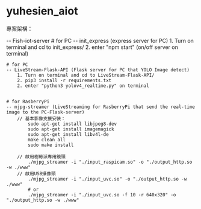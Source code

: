 # yuhesien_aiot

專案架構：

-- Fish-iot-server
    # for PC
    -- init_express (express server for PC) 
        1. Turn on terminal and cd to init_express/
        2. enter "npm start" (on/off server on terminal)

    # for PC
    -- LiveStream-Flask-API (Flask server for PC that YOLO Image detect)
        1. Turn on terminal and cd to LiveStream-Flask-API/
        2. pip3 install -r requirements.txt
        2. enter "python3 yolov4_realtime.py" on terminal


    # for RasberryPi
    -- mjpg-streamer (LiveStreaming for RasberryPi that send the real-time image to the PC-Flask-server)
        // 基本影像支援安裝：
            sudo apt-get install libjpeg8-dev 
            sudo apt-get install imagemagick   
            sudo apt-get install libv4l-de
            make clean all
            sudo make install
            
        // 啟用樹莓派專用鏡頭
            ./mjpg_streamer -i "./input_raspicam.so" -o "./output_http.so -w ./www"
        // 啟用USB攝像頭
            ./mjpg_streamer -i "./input_uvc.so" -o "./output_http.so -w ./www"
            # or
            ./mjpg_streamer -i "./input_uvc.so -f 10 -r 640x320" -o "./output_http.so -w ./www"
        
